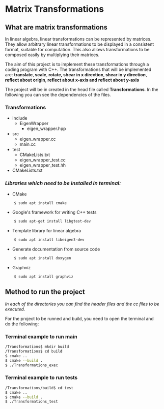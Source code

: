 # Matrix Transformations

## What are matrix transformations 

In linear algebra, linear transformations can be represented by matrices. They allow arbitrary linear transformations to be displayed in a consistent format, suitable for computation. This also allows transformations to be composed easily by multiplying their matrices.

The aim of this project is to implement these transformations through a coding program with C++. The transformations that will be implemented are: **translate, scale, rotate, shear in x direction, shear in y direction, reflect about origin, reflect about x-axis and reflect about y-axis**

The project will be in created in the head file called **Transformations**. In the following you can see the dependencies of the files.

### Transformations

* include
  * EigenWrapper
    * eigen_wrapper.hpp
* src
  * eigen_wrapper.cc
  * main.cc
* test
  * CMakeLists.txt
  * eigen_wrapper_test.cc
  * eigen_wrapper_test.hh
* CMakeLists.txt

### *Libraries which need to be installed in terminal:*

* CMake
```bash
    $ sudo apt install cmake
```
* Google's framework for writing C++ tests
```bash
    $ sudo apt-get install libgtest-dev
```
* Template library for linear algebra
```bash
    $ sudo apt install libeigen3-dev
```
* Generate documentation from source code
```bash
    $ sudo apt install doxygen
```
* Graphviz
```bash
    $ sudo apt install graphviz
```
## Method to run the project

*In each of the directories you can find the header files and the cc files to be executed.* 

For the project to be runned and build, you need to open the terminal and do the following:

### Terminal example to run main
```bash
/Transformations$ mkdir build
/Transformations$ cd build
$ cmake ..
$ cmake --build .
$ ./Transformations_exec
```
### Terminal example to run tests
```bash
/Transformations/build$ cd test
$ cmake ..
$ cmake --build .
$ ./Transformations_test
```